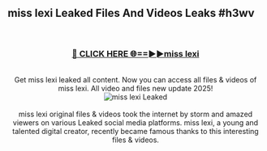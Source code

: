 ## miss lexi Leaked Files And Videos Leaks #h3wv
<br>
<div align="center">
<h3><a href="https://watchclip.my.id/miss lexi" rel="nofollow">🔴 CLICK HERE 🌐==►►miss lexi</a></h3>
<br>
Get miss lexi leaked all content. Now you can access all files & videos of miss lexi. All video and files new update 2025!
<br>
<a href="https://watchclip.my.id/miss lexi" rel="nofollow" data-target="animated-image.originalLink"><img src="https://i.ibb.co.com/WyWwxjT/player-gif2.gif" alt="miss lexi Leaked" style="max-width: 100%; display: inline-block;" data-target="animated-image.originalImage"></a>
<br><br>
miss lexi original files & videos took the internet by storm and amazed viewers on various Leaked social media platforms. miss lexi, a young and talented digital creator, recently became famous thanks to this interesting files & videos.
</div>
<br>
